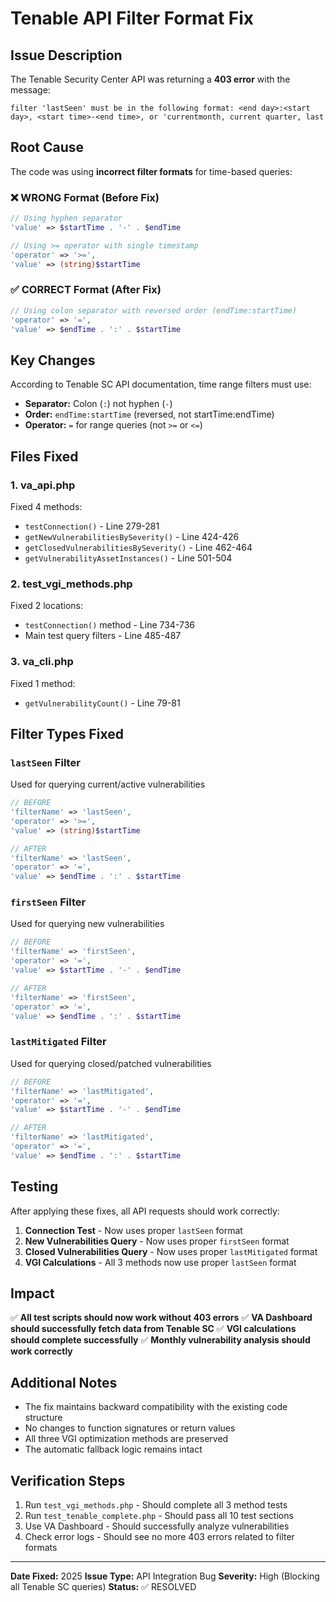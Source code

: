 # Tenable API Filter Format Fix

## Issue Description

The Tenable Security Center API was returning a **403 error** with the message:

```
filter 'lastSeen' must be in the following format: <end day>:<start day>, <start time>-<end time>, or 'currentmonth, current quarter, last
```

## Root Cause

The code was using **incorrect filter formats** for time-based queries:

### ❌ **WRONG Format (Before Fix)**
```php
// Using hyphen separator
'value' => $startTime . '-' . $endTime

// Using >= operator with single timestamp
'operator' => '>=',
'value' => (string)$startTime
```

### ✅ **CORRECT Format (After Fix)**
```php
// Using colon separator with reversed order (endTime:startTime)
'operator' => '=',
'value' => $endTime . ':' . $startTime
```

## Key Changes

According to Tenable SC API documentation, time range filters must use:
- **Separator:** Colon (`:`) not hyphen (`-`)
- **Order:** `endTime:startTime` (reversed, not startTime:endTime)
- **Operator:** `=` for range queries (not `>=` or `<=`)

## Files Fixed

### 1. **va_api.php**
Fixed 4 methods:
- `testConnection()` - Line 279-281
- `getNewVulnerabilitiesBySeverity()` - Line 424-426
- `getClosedVulnerabilitiesBySeverity()` - Line 462-464
- `getVulnerabilityAssetInstances()` - Line 501-504

### 2. **test_vgi_methods.php**
Fixed 2 locations:
- `testConnection()` method - Line 734-736
- Main test query filters - Line 485-487

### 3. **va_cli.php**
Fixed 1 method:
- `getVulnerabilityCount()` - Line 79-81

## Filter Types Fixed

### `lastSeen` Filter
Used for querying current/active vulnerabilities
```php
// BEFORE
'filterName' => 'lastSeen',
'operator' => '>=',
'value' => (string)$startTime

// AFTER
'filterName' => 'lastSeen',
'operator' => '=',
'value' => $endTime . ':' . $startTime
```

### `firstSeen` Filter
Used for querying new vulnerabilities
```php
// BEFORE
'filterName' => 'firstSeen',
'operator' => '=',
'value' => $startTime . '-' . $endTime

// AFTER
'filterName' => 'firstSeen',
'operator' => '=',
'value' => $endTime . ':' . $startTime
```

### `lastMitigated` Filter
Used for querying closed/patched vulnerabilities
```php
// BEFORE
'filterName' => 'lastMitigated',
'operator' => '=',
'value' => $startTime . '-' . $endTime

// AFTER
'filterName' => 'lastMitigated',
'operator' => '=',
'value' => $endTime . ':' . $startTime
```

## Testing

After applying these fixes, all API requests should work correctly:

1. **Connection Test** - Now uses proper `lastSeen` format
2. **New Vulnerabilities Query** - Now uses proper `firstSeen` format
3. **Closed Vulnerabilities Query** - Now uses proper `lastMitigated` format
4. **VGI Calculations** - All 3 methods now use proper `lastSeen` format

## Impact

✅ **All test scripts should now work without 403 errors**
✅ **VA Dashboard should successfully fetch data from Tenable SC**
✅ **VGI calculations should complete successfully**
✅ **Monthly vulnerability analysis should work correctly**

## Additional Notes

- The fix maintains backward compatibility with the existing code structure
- No changes to function signatures or return values
- All three VGI optimization methods are preserved
- The automatic fallback logic remains intact

## Verification Steps

1. Run `test_vgi_methods.php` - Should complete all 3 method tests
2. Run `test_tenable_complete.php` - Should pass all 10 test sections
3. Use VA Dashboard - Should successfully analyze vulnerabilities
4. Check error logs - Should see no more 403 errors related to filter formats

---

**Date Fixed:** 2025
**Issue Type:** API Integration Bug
**Severity:** High (Blocking all Tenable SC queries)
**Status:** ✅ RESOLVED